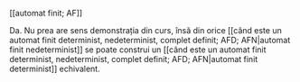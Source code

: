 [[automat finit; AF]]

Da. Nu prea are sens demonstrația din curs, însă din orice [[când este un automat finit determinist, nedeterminist, complet definit; AFD; AFN|automat finit nedeterminist]] se poate construi un [[când este un automat finit determinist, nedeterminist, complet definit; AFD; AFN|automat finit determinist]] echivalent.